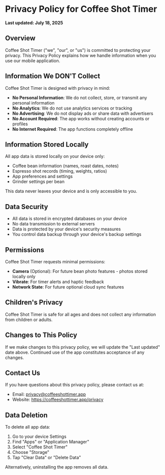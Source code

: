 # Privacy Policy for Coffee Shot Timer

**Last updated: July 18, 2025**

## Overview
Coffee Shot Timer ("we", "our", or "us") is committed to protecting your privacy. This Privacy Policy explains how we handle information when you use our mobile application.

## Information We DON'T Collect
Coffee Shot Timer is designed with privacy in mind:
- **No Personal Information**: We do not collect, store, or transmit any personal information
- **No Analytics**: We do not use analytics services or tracking
- **No Advertising**: We do not display ads or share data with advertisers
- **No Account Required**: The app works without creating accounts or profiles
- **No Internet Required**: The app functions completely offline

## Information Stored Locally
All app data is stored locally on your device only:
- Coffee bean information (names, roast dates, notes)
- Espresso shot records (timing, weights, ratios)
- App preferences and settings
- Grinder settings per bean

This data never leaves your device and is only accessible to you.

## Data Security
- All data is stored in encrypted databases on your device
- No data transmission to external servers
- Data is protected by your device's security measures
- You control data backup through your device's backup settings

## Permissions
Coffee Shot Timer requests minimal permissions:
- **Camera** (Optional): For future bean photo features - photos stored locally only
- **Vibrate**: For timer alerts and haptic feedback
- **Network State**: For future optional cloud sync features

## Children's Privacy
Coffee Shot Timer is safe for all ages and does not collect any information from children or adults.

## Changes to This Policy
If we make changes to this privacy policy, we will update the "Last updated" date above. Continued use of the app constitutes acceptance of any changes.

## Contact Us
If you have questions about this privacy policy, please contact us at:
- Email: privacy@coffeeshottimer.app
- Website: https://coffeeshottimer.app/privacy

## Data Deletion
To delete all app data:
1. Go to your device Settings
2. Find "Apps" or "Application Manager"
3. Select "Coffee Shot Timer"
4. Choose "Storage"
5. Tap "Clear Data" or "Delete Data"

Alternatively, uninstalling the app removes all data.
